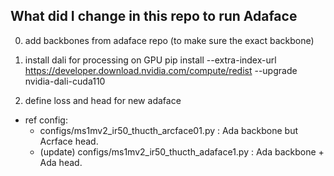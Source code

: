 ## What did I change in this repo to run Adaface

0. add backbones from adaface repo (to make sure the exact backbone)

1. install dali for processing on GPU
pip install --extra-index-url https://developer.download.nvidia.com/compute/redist --upgrade nvidia-dali-cuda110

2. define loss and head for new adaface
- ref config:
    - configs/ms1mv2_ir50_thucth_arcface01.py  : Ada backbone but Acrface head.
    - (update)  configs/ms1mv2_ir50_thucth_adaface1.py  : Ada backbone + Ada head.
